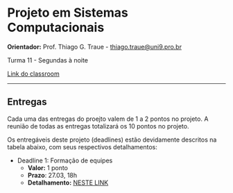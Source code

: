 # Projeto em Sistemas Computacionais

**Orientador:** Prof. Thiago G. Traue - thiago.traue@uni9.pro.br

Turma 11 - Segundas à noite

[Link do classroom](https://classroom.google.com/c/NTkzODc0ODkzNDAy?cjc=orpmqxb)

***

## Entregas

Cada uma das entregas do proejto valem de 1 a 2 pontos no projeto. A reunião de todas as entregas totalizará os 10 pontos no projeto.

Os entregáveis deste projeto (deadlines) estão devidamente descritos na tabela abaixo, com seus respectivos detalhamentos:

- Deadline 1: Formação de equipes
  - **Valor:** 1 ponto
  - **Prazo**: 27.03, 18h
  - **Detalhamento:** [NESTE LINK](https://docs.google.com/document/d/1RVBb8Yz8n6fgFCbADvU66IMxQQrls4_NM40XVk5GVH4/edit)
